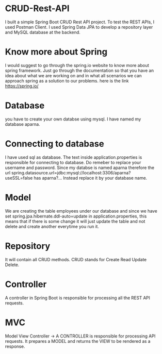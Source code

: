 # CRUD-Rest-API
I built a simple Spring Boot CRUD Rest API project. To test the REST APIs, I used Postman Client. I used Spring Data JPA to develop a repository layer and MySQL database at the backend.

# Know more about Spring
I would suggest to go through the spring.io website to know more about spring framework. Just go through the documentation so that you have an idea about what we are working on and in what all scenarios we can approach spring as a solution to our problems.
here is the link https://spring.io/

# Database
you have to create your own databse using mysql. I have named my database aparna.

# Connecting to database
I have used sql as database. The text inside application.properties is responsible for connecting to database. Do remeber to replace your username and password. Since my databse is named aparna therefore the url
spring.datasource.url=jdbc:mysql://localhost:3306/aparna?useSSL=false has aparna?... Instead replace it by your database name.

# Model
We are creating the table employees under our database and since we have set spring.jpa.hibernate.ddl-auto=update in application.properties, this means that if there is some change it will just update the table and not delete and create another everytime you run it.

# Repository
It will contain all CRUD methods. CRUD stands for Create Read Update Delete.

# Controller
A controller in Spring Boot is responsible for processing all the REST API requests.

# MVC
Model View Controller -> A CONTROLLER is responsible for processing API requests. It prepares a MODEL and returns the VIEW to be rendered as a response.
